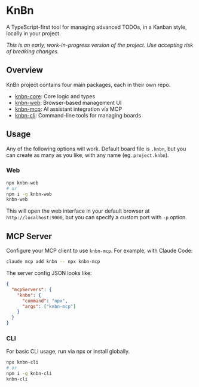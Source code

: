 # KnBn

A TypeScript-first tool for managing advanced TODOs, in a Kanban style, locally in your project.

_This is an early, work-in-progress version of the project. Use accepting risk of breaking changes._

## Overview

KnBn project contains four main packages, each in their own repo.

- [knbn-core](https://github.com/mattbalmer/knbn-web): Core logic and types
- [knbn-web](https://github.com/mattbalmer/knbn-web): Browser-based management UI  
- [knbn-mcp](https://github.com/mattbalmer/knbn-mcp): AI assistant integration via MCP
- [knbn-cli](https://github.com/mattbalmer/knbn-cli): Command-line tools for managing boards

## Usage

Any of the following options will work. Default board file is `.knbn`, but you can create as many as you like, with any name (eg. `project.knbn`).

### Web
```bash
npx knbn-web
# or
npm i -g knbn-web
knbn-web 
```

This will open the web interface in your default browser at `http://localhost:9000`, but you can specify a custom port with `-p` option.

## MCP Server
Configure your MCP client to use `knbn-mcp`. For example, with Claude Code:
```bash
claude mcp add knbn -- npx knbn-mcp
```

The server config JSON looks like:
```json
{
  "mcpServers": {
    "knbn": {
      "command": "npx",
      "args": ["knbn-mcp"]
    }
  }
}
```

### CLI
For basic CLI usage, run via npx or install globally.

```bash
npx knbn-cli
# or
npm i -g knbn-cli
knbn-cli 
```

